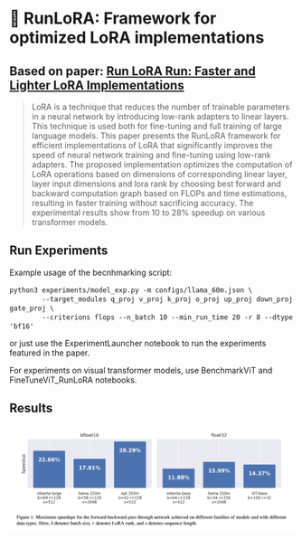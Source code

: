 # 🏃 RunLoRA:  Framework for optimized LoRA implementations
## Based on paper: [Run LoRA Run: Faster and Lighter LoRA Implementations](https://arxiv.org/abs/2312.03415)

> LoRA is a technique that reduces the number of trainable parameters in a neural network by introducing low-rank adapters to linear layers. This technique is used both for fine-tuning and full training of large language models. This paper presents the RunLoRA framework for efficient implementations of LoRA that significantly improves the speed of neural network training and fine-tuning using low-rank adapters. The proposed implementation optimizes the computation of LoRA operations based on dimensions of corresponding linear layer, layer input dimensions and lora rank by choosing best forward and backward computation graph based on FLOPs and time estimations, resulting in faster training without sacrificing accuracy. The experimental results show from 10 to 28% speedup on various transformer models.

## Run Experiments

Example usage of the becnhmarking script: 
```
python3 experiments/model_exp.py -m configs/llama_60m.json \
        --target_modules q_proj v_proj k_proj o_proj up_proj down_proj gate_proj \
        --criterions flops --n_batch 10 --min_run_time 20 -r 8 --dtype 'bf16'
```

or just use the ExperimentLauncher notebook to run the experiments featured in the paper. 

For experiments on visual transformer models, use BenchmarkViT and FineTuneViT_RunLoRA notebooks.

## Results

<img src="comparison.PNG">

